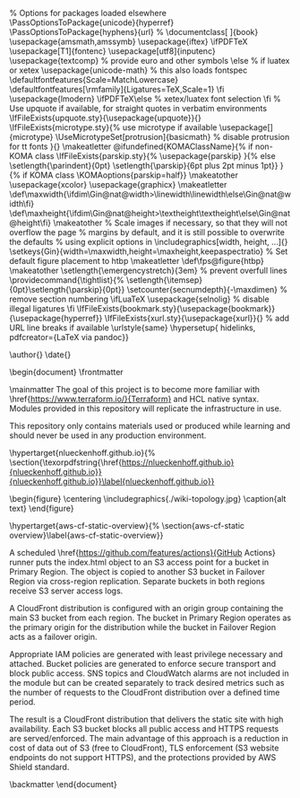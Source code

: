 % Options for packages loaded elsewhere
\PassOptionsToPackage{unicode}{hyperref}
\PassOptionsToPackage{hyphens}{url}
%
\documentclass[
]{book}
\usepackage{amsmath,amssymb}
\usepackage{iftex}
\ifPDFTeX
  \usepackage[T1]{fontenc}
  \usepackage[utf8]{inputenc}
  \usepackage{textcomp} % provide euro and other symbols
\else % if luatex or xetex
  \usepackage{unicode-math} % this also loads fontspec
  \defaultfontfeatures{Scale=MatchLowercase}
  \defaultfontfeatures[\rmfamily]{Ligatures=TeX,Scale=1}
\fi
\usepackage{lmodern}
\ifPDFTeX\else
  % xetex/luatex font selection
\fi
% Use upquote if available, for straight quotes in verbatim environments
\IfFileExists{upquote.sty}{\usepackage{upquote}}{}
\IfFileExists{microtype.sty}{% use microtype if available
  \usepackage[]{microtype}
  \UseMicrotypeSet[protrusion]{basicmath} % disable protrusion for tt fonts
}{}
\makeatletter
\@ifundefined{KOMAClassName}{% if non-KOMA class
  \IfFileExists{parskip.sty}{%
    \usepackage{parskip}
  }{% else
    \setlength{\parindent}{0pt}
    \setlength{\parskip}{6pt plus 2pt minus 1pt}}
}{% if KOMA class
  \KOMAoptions{parskip=half}}
\makeatother
\usepackage{xcolor}
\usepackage{graphicx}
\makeatletter
\def\maxwidth{\ifdim\Gin@nat@width>\linewidth\linewidth\else\Gin@nat@width\fi}
\def\maxheight{\ifdim\Gin@nat@height>\textheight\textheight\else\Gin@nat@height\fi}
\makeatother
% Scale images if necessary, so that they will not overflow the page
% margins by default, and it is still possible to overwrite the defaults
% using explicit options in \includegraphics[width, height, ...]{}
\setkeys{Gin}{width=\maxwidth,height=\maxheight,keepaspectratio}
% Set default figure placement to htbp
\makeatletter
\def\fps@figure{htbp}
\makeatother
\setlength{\emergencystretch}{3em} % prevent overfull lines
\providecommand{\tightlist}{%
  \setlength{\itemsep}{0pt}\setlength{\parskip}{0pt}}
\setcounter{secnumdepth}{-\maxdimen} % remove section numbering
\ifLuaTeX
  \usepackage{selnolig}  % disable illegal ligatures
\fi
\IfFileExists{bookmark.sty}{\usepackage{bookmark}}{\usepackage{hyperref}}
\IfFileExists{xurl.sty}{\usepackage{xurl}}{} % add URL line breaks if available
\urlstyle{same}
\hypersetup{
  hidelinks,
  pdfcreator={LaTeX via pandoc}}

\author{}
\date{}

\begin{document}
\frontmatter

\mainmatter
The goal of this project is to become more familiar with \href{https://www.terraform.io/}{Terraform} and HCL native syntax. Modules provided in this repository will replicate the infrastructure in use.

This repository only contains materials used or produced while learning and should never be used in any production environment.

\hypertarget{nlueckenhoff.github.io}{%
\section{\texorpdfstring{\href{https://nlueckenhoff.github.io}{nlueckenhoff.github.io}}{nlueckenhoff.github.io}}\label{nlueckenhoff.github.io}}

\begin{figure}
\centering
\includegraphics{./wiki-topology.jpg}
\caption{alt text}
\end{figure}

\hypertarget{aws-cf-static-overview}{%
\section{aws-cf-static overview}\label{aws-cf-static-overview}}

A scheduled \href{https://github.com/features/actions}{GitHub Actions} runner puts the index.html object to an S3 access point for a bucket in Primary Region. The object is copied to another S3 bucket in Failover Region via cross-region replication. Separate buckets in both regions receive S3 server access logs.

A CloudFront distribution is configured with an origin group containing the main S3 bucket from each region. The bucket in Primary Region operates as the primary origin for the distribution while the bucket in Failover Region acts as a failover origin.

Appropriate IAM policies are generated with least privilege necessary and attached. Bucket policies are generated to enforce secure transport and block public access. SNS topics and CloudWatch alarms are not included in the module but can be created separately to track desired metrics such as the number of requests to the CloudFront distribution over a defined time period.

The result is a CloudFront distribution that delivers the static site with high availability. Each S3 bucket blocks all public access and HTTPS requests are served/enforced. The main advantage of this approach is a reduction in cost of data out of S3 (free to CloudFront), TLS enforcement (S3 website endpoints do not support HTTPS), and the protections provided by AWS Shield standard.

\backmatter
\end{document}
